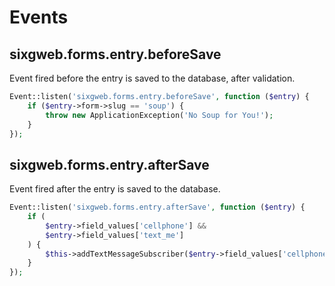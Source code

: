 # Events

## sixgweb.forms.entry.beforeSave

Event fired before the entry is saved to the database, after validation.

``` php
Event::listen('sixgweb.forms.entry.beforeSave', function ($entry) {
    if ($entry->form->slug == 'soup') {
        throw new ApplicationException('No Soup for You!');
    }
});
```

## sixgweb.forms.entry.afterSave

Event fired after the entry is saved to the database.

``` php
Event::listen('sixgweb.forms.entry.afterSave', function ($entry) {
    if (
        $entry->field_values['cellphone'] && 
        $entry->field_values['text_me']
    ) {
        $this->addTextMessageSubscriber($entry->field_values['cellphone']);
    }
});
```
